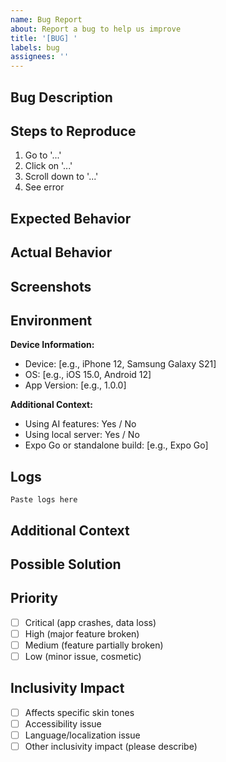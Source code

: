 ```yaml
---
name: Bug Report
about: Report a bug to help us improve
title: '[BUG] '
labels: bug
assignees: ''
---
```


## Bug Description
<!-- A clear and concise description of what the bug is -->

## Steps to Reproduce
1. Go to '...'
2. Click on '...'
3. Scroll down to '...'
4. See error

## Expected Behavior
<!-- A clear and concise description of what you expected to happen -->

## Actual Behavior
<!-- A clear and concise description of what actually happened -->

## Screenshots
<!-- If applicable, add screenshots to help explain your problem -->

## Environment
**Device Information:**
- Device: [e.g., iPhone 12, Samsung Galaxy S21]
- OS: [e.g., iOS 15.0, Android 12]
- App Version: [e.g., 1.0.0]

**Additional Context:**
- Using AI features: Yes / No
- Using local server: Yes / No
- Expo Go or standalone build: [e.g., Expo Go]

## Logs
<!-- If applicable, paste any error messages or logs here -->
```
Paste logs here
```

## Additional Context
<!-- Add any other context about the problem here -->

## Possible Solution
<!-- Optional: suggest a fix or reason for the bug -->

## Priority
<!-- How critical is this issue? -->
- [ ] Critical (app crashes, data loss)
- [ ] High (major feature broken)
- [ ] Medium (feature partially broken)
- [ ] Low (minor issue, cosmetic)

## Inclusivity Impact
<!-- Does this bug particularly affect any specific group? -->
- [ ] Affects specific skin tones
- [ ] Accessibility issue
- [ ] Language/localization issue
- [ ] Other inclusivity impact (please describe)
